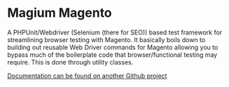 # Magium Magento

A PHPUnit/Webdriver (Selenium (there for SEO)) based test framework for streamlining browser testing with Magento.  It basically boils down to building out reusable Web Driver commands for Magento allowing you to bypass much of the boilerplate code that browser/functional testing may require.  This is done through utility classes.

[Documentation can be found on another Github project](https://github.com/magium/MagiumTutorials)